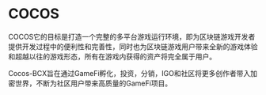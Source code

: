 # 

# COCOS

COCOS它的目标是打造一个完整的多平台游戏运行环境，即为区块链游戏开发者提供开发过程中的便利性和完善性，同时也为区块链游戏用户带来全新的游戏体验和超越以往的游戏形态，所有在游戏内获得的资产将完全属于用户。

Cocos-BCX旨在通过GameFi孵化，投资，分销，IGO和社区将更多创作者带入加密世界，不断为社区用户带来高质量的GameFi项目。

